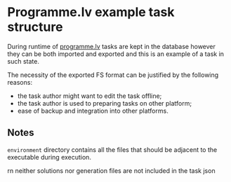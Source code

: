 # Programme.lv example task structure

During runtime of [programme.lv](https://programme.lv/) tasks are kept in the database
however they can be both imported and exported
and this is an example of a task in such state.

The necessity of the exported FS format can be justified by the following reasons:
- the task author might want to edit the task offline;
- the task author is used to preparing tasks on other platform;
- ease of backup and integration into other platforms.

## Notes

`environment` directory contains all the files that should be adjacent to the executable during execution.

rn neither solutions nor generation files are not included in the task json

